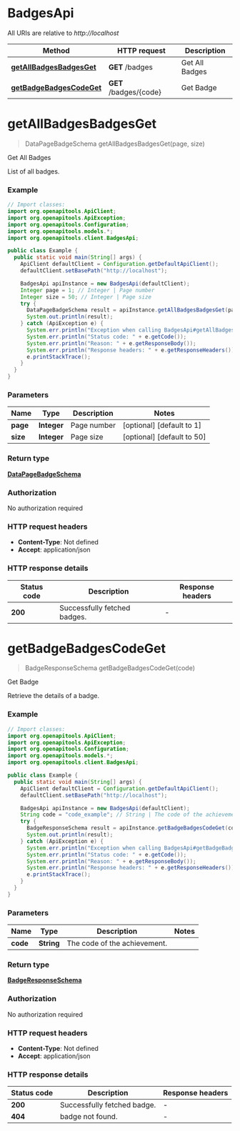 # BadgesApi

All URIs are relative to *http://localhost*

| Method | HTTP request | Description |
|------------- | ------------- | -------------|
| [**getAllBadgesBadgesGet**](BadgesApi.md#getAllBadgesBadgesGet) | **GET** /badges | Get All Badges |
| [**getBadgeBadgesCodeGet**](BadgesApi.md#getBadgeBadgesCodeGet) | **GET** /badges/{code} | Get Badge |


<a id="getAllBadgesBadgesGet"></a>
# **getAllBadgesBadgesGet**
> DataPageBadgeSchema getAllBadgesBadgesGet(page, size)

Get All Badges

List of all badges.

### Example
```java
// Import classes:
import org.openapitools.ApiClient;
import org.openapitools.ApiException;
import org.openapitools.Configuration;
import org.openapitools.models.*;
import org.openapitools.client.BadgesApi;

public class Example {
  public static void main(String[] args) {
    ApiClient defaultClient = Configuration.getDefaultApiClient();
    defaultClient.setBasePath("http://localhost");

    BadgesApi apiInstance = new BadgesApi(defaultClient);
    Integer page = 1; // Integer | Page number
    Integer size = 50; // Integer | Page size
    try {
      DataPageBadgeSchema result = apiInstance.getAllBadgesBadgesGet(page, size);
      System.out.println(result);
    } catch (ApiException e) {
      System.err.println("Exception when calling BadgesApi#getAllBadgesBadgesGet");
      System.err.println("Status code: " + e.getCode());
      System.err.println("Reason: " + e.getResponseBody());
      System.err.println("Response headers: " + e.getResponseHeaders());
      e.printStackTrace();
    }
  }
}
```

### Parameters

| Name | Type | Description  | Notes |
|------------- | ------------- | ------------- | -------------|
| **page** | **Integer**| Page number | [optional] [default to 1] |
| **size** | **Integer**| Page size | [optional] [default to 50] |

### Return type

[**DataPageBadgeSchema**](DataPageBadgeSchema.md)

### Authorization

No authorization required

### HTTP request headers

 - **Content-Type**: Not defined
 - **Accept**: application/json

### HTTP response details
| Status code | Description | Response headers |
|-------------|-------------|------------------|
| **200** | Successfully fetched badges. |  -  |

<a id="getBadgeBadgesCodeGet"></a>
# **getBadgeBadgesCodeGet**
> BadgeResponseSchema getBadgeBadgesCodeGet(code)

Get Badge

Retrieve the details of a badge.

### Example
```java
// Import classes:
import org.openapitools.ApiClient;
import org.openapitools.ApiException;
import org.openapitools.Configuration;
import org.openapitools.models.*;
import org.openapitools.client.BadgesApi;

public class Example {
  public static void main(String[] args) {
    ApiClient defaultClient = Configuration.getDefaultApiClient();
    defaultClient.setBasePath("http://localhost");

    BadgesApi apiInstance = new BadgesApi(defaultClient);
    String code = "code_example"; // String | The code of the achievement.
    try {
      BadgeResponseSchema result = apiInstance.getBadgeBadgesCodeGet(code);
      System.out.println(result);
    } catch (ApiException e) {
      System.err.println("Exception when calling BadgesApi#getBadgeBadgesCodeGet");
      System.err.println("Status code: " + e.getCode());
      System.err.println("Reason: " + e.getResponseBody());
      System.err.println("Response headers: " + e.getResponseHeaders());
      e.printStackTrace();
    }
  }
}
```

### Parameters

| Name | Type | Description  | Notes |
|------------- | ------------- | ------------- | -------------|
| **code** | **String**| The code of the achievement. | |

### Return type

[**BadgeResponseSchema**](BadgeResponseSchema.md)

### Authorization

No authorization required

### HTTP request headers

 - **Content-Type**: Not defined
 - **Accept**: application/json

### HTTP response details
| Status code | Description | Response headers |
|-------------|-------------|------------------|
| **200** | Successfully fetched badge. |  -  |
| **404** | badge not found. |  -  |


